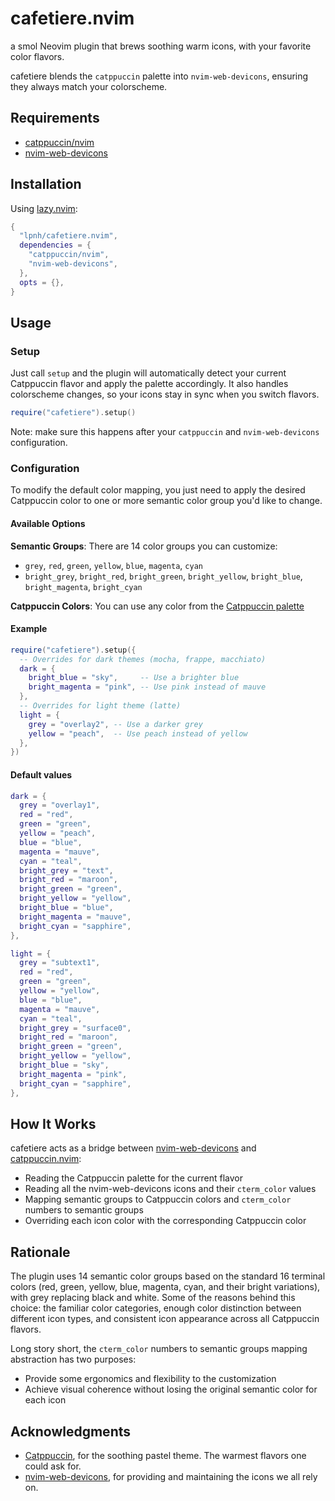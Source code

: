 # cafetiere.nvim

a smol Neovim plugin that brews soothing warm icons, with your favorite
color flavors.

cafetiere blends the `catppuccin` palette into `nvim-web-devicons`, ensuring
they always match your colorscheme.

## Requirements

- [catppuccin/nvim](https://github.com/catppuccin/nvim)
- [nvim-web-devicons](https://github.com/nvim-tree/nvim-web-devicons)

## Installation

Using [lazy.nvim](https://github.com/folke/lazy.nvim):

```lua
{
  "lpnh/cafetiere.nvim",
  dependencies = {
    "catppuccin/nvim",
    "nvim-web-devicons",
  },
  opts = {},
}
```

## Usage

### Setup

Just call `setup` and the plugin will automatically detect your current
Catppuccin flavor and apply the palette accordingly. It also handles
colorscheme changes, so your icons stay in sync when you switch flavors.

```lua
require("cafetiere").setup()
```

Note: make sure this happens after your `catppuccin` and `nvim-web-devicons` configuration.

### Configuration

To modify the default color mapping, you just need to apply the desired
Catppuccin color to one or more semantic color group you'd like to change.

#### Available Options

**Semantic Groups**: There are 14 color groups you can customize:

- `grey`, `red`, `green`, `yellow`, `blue`, `magenta`, `cyan`
- `bright_grey`, `bright_red`, `bright_green`, `bright_yellow`, `bright_blue`,
  `bright_magenta`, `bright_cyan`

**Catppuccin Colors**: You can use any color from the [Catppuccin
palette](https://github.com/catppuccin/catppuccin#-palette)

#### Example

```lua
require("cafetiere").setup({
  -- Overrides for dark themes (mocha, frappe, macchiato)
  dark = {
    bright_blue = "sky",     -- Use a brighter blue
    bright_magenta = "pink", -- Use pink instead of mauve
  },
  -- Overrides for light theme (latte)
  light = {
    grey = "overlay2", -- Use a darker grey
    yellow = "peach",  -- Use peach instead of yellow
  },
})
```

#### Default values

```lua
dark = {
  grey = "overlay1",
  red = "red",
  green = "green",
  yellow = "peach",
  blue = "blue",
  magenta = "mauve",
  cyan = "teal",
  bright_grey = "text",
  bright_red = "maroon",
  bright_green = "green",
  bright_yellow = "yellow",
  bright_blue = "blue",
  bright_magenta = "mauve",
  bright_cyan = "sapphire",
},

light = {
  grey = "subtext1",
  red = "red",
  green = "green",
  yellow = "yellow",
  blue = "blue",
  magenta = "mauve",
  cyan = "teal",
  bright_grey = "surface0",
  bright_red = "maroon",
  bright_green = "green",
  bright_yellow = "yellow",
  bright_blue = "sky",
  bright_magenta = "pink",
  bright_cyan = "sapphire",
},
```

## How It Works

cafetiere acts as a bridge between
[nvim-web-devicons](https://github.com/nvim-tree/nvim-web-devicons) and
[catppuccin.nvim](https://github.com/catppuccin/nvim):

- Reading the Catppuccin palette for the current flavor
- Reading all the nvim-web-devicons icons and their `cterm_color` values
- Mapping semantic groups to Catppuccin colors and `cterm_color` numbers to
  semantic groups
- Overriding each icon color with the corresponding Catppuccin color

## Rationale

The plugin uses 14 semantic color groups based on the standard 16 terminal
colors (red, green, yellow, blue, magenta, cyan, and their bright variations),
with grey replacing black and white. Some of the reasons behind this choice:
the familiar color categories, enough color distinction between different icon
types, and consistent icon appearance across all Catppuccin flavors.

Long story short, the `cterm_color` numbers to semantic groups mapping
abstraction has two purposes:

- Provide some ergonomics and flexibility to the customization
- Achieve visual coherence without losing the original semantic color for each icon

## Acknowledgments

- [Catppuccin](https://github.com/catppuccin), for the soothing pastel theme. The
warmest flavors one could ask for.
- [nvim-web-devicons](https://github.com/nvim-tree/nvim-web-devicons), for
providing and maintaining the icons we all rely on.
